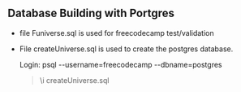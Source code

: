 ## Database Building with Portgres

-  file Funiverse.sql is used for freecodecamp test/validation

-  File createUniverse.sql is used to create the postgres database.

   Login: psql --username=freecodecamp --dbname=postgres 
   > \i createUniverse.sql
